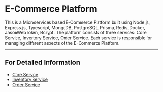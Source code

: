 # E-Commerce Platform
This is a Microservices based E-Commerce Platform built using Node.js, Express.js, Typescript, MongoDB, PostgreSQL, Prisma, Redis, Docker, JasonWebToken, Bcrypt. The platform consists of three services: Core Service, Inventory Service, Order Service. Each service is responsible for managing different aspects of the E-Commerce Platform.

---

## For Detailed Information
- [Core Service](Core-Service\README.md)
- [Inventory Service](Inventory-Service/README.md)
- [Order Service](/Order-Service/README.md)
